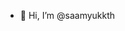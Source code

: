 - 👋 Hi, I’m @saamyukkth



<!---
saam26/saam26 is a ✨ special ✨ repository because its `README.md` (this file) appears on your GitHub profile.
You can click the Preview link to take a look at your changes.
--->

